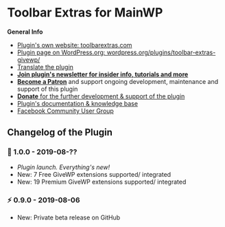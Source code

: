 # Toolbar Extras for MainWP

**General Info**

* [Plugin's own website: toolbarextras.com](https://toolbarextras.com/)
* [Plugin page on WordPress.org: wordpress.org/plugins/toolbar-extras-givewp/](https://wordpress.org/plugins/toolbar-extras-givewp/)
* [Translate the plugin](https://translate.wordpress.org/projects/wp-plugins/toolbar-extras-givewp)
* [**Join plugin's newsletter for insider info, tutorials and more**](https://eepurl.com/gbAUUn)
* [**Become a Patron**](https://www.patreon.com/deckerweb) and support ongoing development, maintenance and support of this plugin
* [**Donate** for the further development & support of the plugin](https://www.paypal.me/deckerweb)
* [Plugin's documentation & knowledge base](https://toolbarextras.com/docs-category/givewp-addon/)
* [Facebook Community User Group](https://www.facebook.com/groups/ToolbarExtras/)

## Changelog of the Plugin

### 🎉 1.0.0 - 2019-08-??

* *Plugin launch. Everything's new!*
* New: 7 Free GiveWP extensions supported/ integrated
* New: 19 Premium GiveWP extensions supported/ integrated


### ⚡ 0.9.0 - 2019-08-06

* New: Private beta release on GitHub
